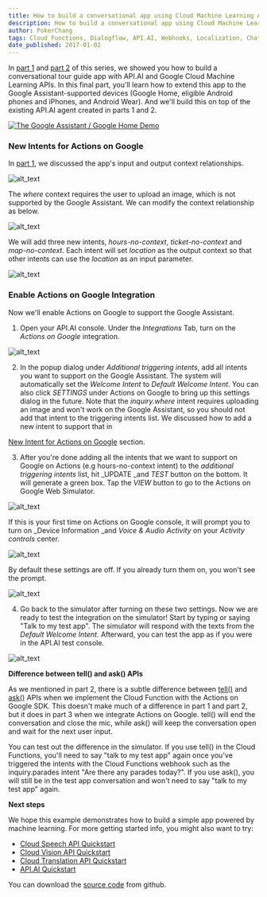 ```yaml
---
title: How to build a conversational app using Cloud Machine Learning APIs (Part 3 of 3)
description: How to build a conversational app using Cloud Machine Learning APIs (Part 3 of 3).
author: PokerChang
tags: Cloud Functions, Dialogflow, API.AI, Webhooks, Localization, Chatbot, Machine Learning API, Transation, Vision, Speech
date_published: 2017-01-02
---
```

In [part 1] and [part 2] of this series, we showed you how to build a conversational tour guide app with API.AI and Google Cloud Machine Learning APIs. In this final part, you'll learn how to extend this app to the Google Assistant-supported devices (Google Home, eligible Android phones and iPhones, and Android Wear). And we'll build this on top of the existing API.AI agent created in parts 1 and 2.

[![The Google Assistant / Google Home Demo](http://img.youtube.com/vi/_x5rlkpZiyc/0.jpg)](https://youtu.be/_x5rlkpZiyc)

### <a name="actions"></a>New Intents for Actions on Google

In [part 1], we discussed the app's input and output context relationships. 


![alt_text](conversational-app-p3-3.png "Contexts without the Assistant")


The _where_ context requires the user to upload an image, which is not supported by the Google Assistant. We can modify the context relationship as below. 

![alt_text](conversational-app-p3-8.png "Contexts with the Assistant")

We will add three new intents, _hours-no-context_, _ticket-no-context_ and _map-no-context_. Each intent will set _location_ as the output context so that other intents can use the _location_ as an input parameter.

![alt_text](conversational-app-p3-5.png "Contexts Screenshot")

### Enable Actions on Google Integration

Now we'll enable Actions on Google to support the Google Assistant.

1. Open your API.AI console. Under the _Integrations_ Tab, turn on the _Actions on Google_ integration.

![alt_text](conversational-app-p3-1.png "Enable Actions on Google Integration")

2. In the popup dialog under _Additional triggering intents_, add all intents  you want to support on the Google Assistant. The system will automatically set the _Welcome Intent_ to _Default Welcome Intent_. You can also click _SETTINGS_ under Actions on Google to bring up this settings dialog in the future. Note that the _inquiry.where_ intent requires uploading an image and won't work on the Google Assistant, so you should not  add that intent to the triggering intents list. We discussed how to add a new intent to support that in 

[New Intent for Actions on Google](#heading=actions) section.

3. After you're done adding all the intents that we want to support on Google on Actions (e.g hours-no-context intent) to the _additional triggering intents_ list, hit _UPDATE _and _TEST_ button on the bottom. It will generate a green box. Tap the _VIEW_ button to go to the Actions on Google Web Simulator.

![alt_text](conversational-app-p3-4.png "Actions on Google Intents")

If this is your first time on Actions on Google console, it will prompt you to turn on _Device Information _and _Voice & Audio Activity_ on your _Activity controls_ center. 

![alt_text](conversational-app-p3-%253D2.png "Actions on Google Simulator")

By default these settings are off. If you already turn them on, you won't see the prompt.

![alt_text](conversational-app-p3-7.png "Device Information and Voice & Audio Activity Screenshot")

4. Go back to the simulator after turning on these two settings. Now we are ready to test the integration on the simulator! Start by typing or saying "Talk to my test app". The simulator will respond with the texts from the _Default Welcome Intent_. Afterward, you can test the app as if you were in the API.AI test console.

![alt_text](conversational-app-p3-9.png "Actions on Google Test Console")

**Difference between tell() and ask() APIs**

As we mentioned in part 2, there is a subtle difference between [tell()](https://developers.google.com/actions/reference/nodejs/ActionsSdkApp#tell) and [ask()](https://developers.google.com/actions/reference/nodejs/ActionsSdkApp#ask) APIs when we implement the Cloud Function with the Actions on Google SDK. This doesn't make much of a difference in part 1 and part 2, but it does in part 3 when we integrate Actions on Google. tell() will end the conversation and close the mic, while ask() will keep the conversation open and wait for the next user input.

You can test out the difference in the simulator. If you use tell() in the Cloud Functions, you'll need to  say "talk to my test app" again once you've triggered the intents with the Cloud Functions webhook such as the inquiry.parades intent "Are there any parades today?". If you use ask(), you will still be in the test app conversation and won't need to say "talk to my test app" again.

**Next steps**

We hope this example demonstrates how to build a simple app powered by machine learning. For more getting started info, you might also want to try:



*   [Cloud Speech API Quickstart](https://cloud.google.com/speech/docs/getting-started)
*   [Cloud Vision API Quickstart](https://cloud.google.com/vision/docs/quickstart)
*   [Cloud Translation API Quickstart](https://cloud.google.com/translate/docs/getting-started)
*   [API.AI Quickstart](https://api.ai/docs/getting-started/basics)

You can download the [source code](https://github.com/google/ios-chatbot) from github.

[part 1]: ../index.md
[part 2]: ../part-2/index.md
